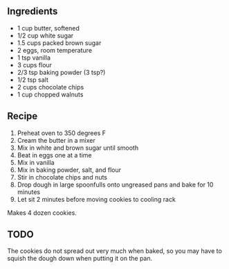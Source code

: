 Ingredients
-----------

* 1 cup butter, softened
* 1/2 cup white sugar
* 1.5 cups packed brown sugar
* 2 eggs, room temperature
* 1 tsp vanilla
* 3 cups flour
* 2/3 tsp baking powder (3 tsp?)
* 1/2 tsp salt
* 2 cups chocolate chips
* 1 cup chopped walnuts

Recipe
------

1. Preheat oven to 350 degrees F
2. Cream the butter in a mixer
3. Mix in white and brown sugar until smooth
4. Beat in eggs one at a time
5. Mix in vanilla
6. Mix in baking powder, salt, and flour
7. Stir in chocolate chips and nuts
8. Drop dough in large spoonfulls onto ungreased pans and bake for 10 minutes
9. Let sit 2 minutes before moving cookies to cooling rack

Makes 4 dozen cookies.

TODO
----

The cookies do not spread out very much when baked, so you may have to squish
the dough down when putting it on the pan.
